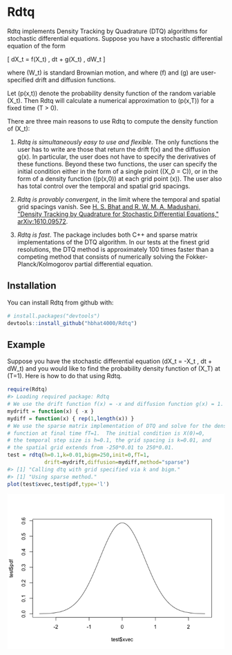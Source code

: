 
<!-- README.md is generated from README.Rmd. Please edit that file -->
Rdtq
====

Rdtq implements Density Tracking by Quadrature (DTQ) algorithms for stochastic differential equations. Suppose you have a stochastic differential equation of the form

\[
dX_t = f(X_t) \, dt + g(X_t) \, dW_t
\]

where \(W_t\) is standard Brownian motion, and where \(f\) and \(g\) are user-specified drift and diffusion functions.

Let \(p(x,t)\) denote the probability density function of the random variable \(X_t\). Then Rdtq will calculate a numerical approximation to \(p(x,T)\) for a fixed time \(T > 0\).

There are three main reasons to use Rdtq to compute the density function of \(X_t\):

1.  *Rdtq is simultaneously easy to use and flexible*. The only functions the user has to write are those that return the drift f(x) and the diffusion g(x). In particular, the user does not have to specify the derivatives of these functions. Beyond these two functions, the user can specify the initial condition either in the form of a single point (\(X_0 = C\)), or in the form of a density function (\(p(x,0)\) at each grid point \(x\)). The user also has total control over the temporal and spatial grid spacings.

2.  *Rdtq is provably convergent*, in the limit where the temporal and spatial grid spacings vanish. See [H. S. Bhat and R. W. M. A. Madushani, "Density Tracking by Quadrature for Stochastic Differential Equations," arXiv:1610.09572](http://bit.ly/2fbNsp5).

3.  *Rdtq is fast*. The package includes both C++ and sparse matrix implementations of the DTQ algorithm. In our tests at the finest grid resolutions, the DTQ method is approximately 100 times faster than a competing method that consists of numerically solving the Fokker-Planck/Kolmogorov partial differential equation.

Installation
------------

You can install Rdtq from github with:

``` r
# install.packages("devtools")
devtools::install_github("hbhat4000/Rdtq")
```

Example
-------

Suppose you have the stochastic differential equation \(dX_t = -X_t \, dt + dW_t\) and you would like to find the probability density function of \(X_T\) at \(T=1\). Here is how to do that using Rdtq.

``` r
require(Rdtq)
#> Loading required package: Rdtq
# We use the drift function f(x) = -x and diffusion function g(x) = 1.
mydrift = function(x) { -x }
mydiff = function(x) { rep(1,length(x)) }
# We use the sparse matrix implementation of DTQ and solve for the density
# function at final time fT=1.  The initial condition is X(0)=0,
# the temporal step size is h=0.1, the grid spacing is k=0.01, and 
# the spatial grid extends from -250*0.01 to 250*0.01.
test = rdtq(h=0.1,k=0.01,bigm=250,init=0,fT=1,
            drift=mydrift,diffusion=mydiff,method="sparse")
#> [1] "Calling dtq with grid specified via k and bigm."
#> [1] "Using sparse method."
plot(test$xvec,test$pdf,type='l')
```

![](README-example-1.png)
